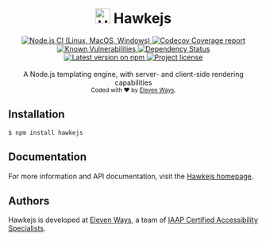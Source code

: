 <h1 align="center">
  <img src="https://protoblast.develry.be/media/static/hawkejs-small.png" width=30 alt="Hawkejs logo"/>
  <b>Hawkejs</b>
</h1>
<div align="center">
  <!-- CI - Github Actions -->
  <a href="https://github.com/11ways/hawkejs/actions/workflows/unit_test.yaml">
    <img src="https://github.com/11ways/hawkejs/actions/workflows/unit_test.yaml/badge.svg" alt="Node.js CI (Linux, MacOS, Windows)" />
  </a>

  <!-- Coverage - Codecov -->
  <a href="https://codecov.io/gh/11ways/hawkejs">
    <img src="https://img.shields.io/codecov/c/github/11ways/hawkejs/master.svg" alt="Codecov Coverage report" />
  </a>

  <!-- DM - Snyk -->
  <a href="https://snyk.io/test/github/11ways/hawkejs?targetFile=package.json">
    <img src="https://snyk.io/test/github/11ways/hawkejs/badge.svg?targetFile=package.json" alt="Known Vulnerabilities" />
  </a>

  <!-- DM - David -->
  <a href="https://david-dm.org/11ways/hawkejs">
    <img src="https://david-dm.org/11ways/hawkejs/status.svg" alt="Dependency Status" />
  </a>
</div>

<div align="center">
  <!-- Version - npm -->
  <a href="https://www.npmjs.com/package/hawkejs">
    <img src="https://img.shields.io/npm/v/hawkejs.svg" alt="Latest version on npm" />
  </a>

  <!-- License - MIT -->
  <a href="https://github.com/11ways/hawkejs#license">
    <img src="https://img.shields.io/github/license/11ways/hawkejs.svg" alt="Project license" />
  </a>
</div>
<br>
<div align="center">
  A Node.js templating engine, with server- and client-side rendering capabilities
</div>
<div align="center">
  <sub>
    Coded with ❤️ by <a href="#authors">Eleven Ways</a>.
  </sub>
</div>


## Installation

    $ npm install hawkejs

## Documentation

For more information and API documentation, visit the [Hawkejs homepage](https://hawkejs.develry.be).

## Authors

Hawkejs is developed at [Eleven Ways](https://www.elevenways.be/), a team of [IAAP Certified Accessibility Specialists](https://www.accessibilityassociation.org/).
